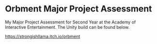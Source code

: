 # Orbment Major Project Assessment
My Major Project Assessment for Second Year at the Academy of Interactive Entertainment.
The Unity build can be found below.

https://strongishllama.itch.io/orbment
